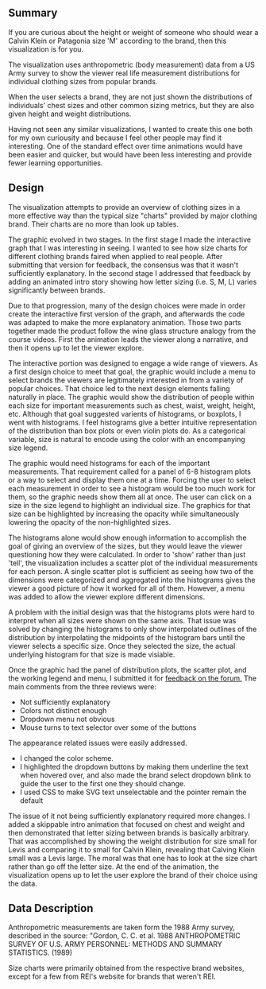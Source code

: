 ## Summary

If you are curious about the height or weight of someone who should wear a Calvin Klein or Patagonia size 'M' according to the brand, then this visualization is for you.

The visualization uses anthropometric (body measurement) data from a US Army survey to show the viewer real life measurement distributions for individual clothing sizes from popular brands.

When the user selects a brand, they are not just shown the distributions of individuals' chest sizes and other common sizing metrics, but they are also given height and weight distributions.

 Having not seen any similar visualizations, I wanted to create this one both for my own curiousity and because I feel other people may find it interesting. One of the standard effect over time animations would have been easier and quicker, but would have been less interesting and provide fewer learning opportunities.

 ## Design

 The visualization attempts to provide an overview of clothing sizes in a more effective way than the typical size "charts" provided by major clothing brand. Their charts are no more than look up tables.

The graphic evolved in two stages. In the first stage I made the interactive graph that I was interesting in seeing. I wanted to see how size charts for different clothing brands faired when applied to real people. After submitting that version for feedback, the consensus was that it wasn't sufficiently explanatory. In the second stage I addressed that feedback by adding an animated intro story showing how letter sizing (i.e. S, M, L) varies significantly between brands.

Due to that progression, many of the design choices were made in order create the interactive first version of the graph, and afterwards the code was adapted to make the more explanatory animation. Those two parts together made the product follow the wine glass structure analogy from the course videos. First the animation leads the viewer along a  narrative, and then it opens up to let the viewer explore.

The interactive portion was designed to engage a wide range of viewers. As a first design choice to meet that goal, the graphic would include a menu to select brands the viewers are legitimately interested in from a variety of popular choices. That choice led to the next design elements falling naturally in place. The graphic would show the distribution of people within each size for important measurements such as chest, waist, weight, height, etc. Although that goal suggested varients of histograms, or boxplots, I went with histograms. I feel histograms give a better intuitive representation of the distribution than box plots or even violin plots do. As a categorical variable, size is natural to encode using the color with an encompanying size legend.

The graphic would need histograms for each of the important measurements. That requirement called for a panel of 6-8 histogram plots or a way to select and display them one at a time. Forcing the user to select each measurement in order to see a histogram would be too much work for them, so the graphic needs show them all at once. The user can click on a size in the size legend to highlight an individual size.  The graphics for that size can be highlighted by increasing the opacity while simultaneously lowering the opacity of the non-highlighted sizes.

The histograms alone would show enough information to accomplish the goal of giving an overview of the sizes, but they would leave the viewer questioning how they were calculated. In order to 'show' rather than just 'tell', the visualization includes a scatter plot of the individual measurements for each person. A single scatter plot is sufficient as seeing how two of the dimensions were categorized and aggregated into the histograms gives the viewer a good picture of how it worked for all of them. However, a menu was added to allow the viewer explore different dimensions.

A problem with the initial design was that the histograms plots were hard to interpret when all sizes were shown on the same axis. That issue was solved by changing the histograms to only show interpolated outlines of the distribution by interpolating the midpoints of the histogram bars until the viewer selects a specific size. Once they selected the size, the actual underlying histogram for that size is made visiable.

Once the graphic had the panel of distribution plots, the scatter plot, and the working legend and menu, I submitted it for [feedback on the forum.](https://discussions.udacity.com/t/feed-back-request-for-d3-js-project-visualizing-clothing-sizes/250406/3) The main comments from the three reviews were:

* Not sufficiently explanatory
* Colors not distinct enough
* Dropdown menu not obvious
* Mouse turns to text selector over some of the buttons

The appearance related issues were easily addressed.
* I changed the color scheme.
* I highlighted the dropdown buttons by making them underline the text when hovered over, and also made the brand select dropdown blink to guide the user to the first one they should change.
* I used CSS to make SVG text unselectable and the pointer remain the default

The issue of it not being sufficiently explanatory required more changes. I added a skippable intro animation that focused on chest and weight and then demonstrated that letter sizing between brands is basically arbitrary. That was accomplished by showing the weight distribution for size small for Levis and comparing it to small for Calvin Klein, revealing that Calving Klein small was a Levis large. The moral was that one has to look at the size chart rather than go off the letter size. At the end of the animation, the visualization opens up to let the user explore the brand of their choice using the data.

## Data Description

Anthropometric measurements are taken form the 1988 Army survey, described in the source: "Gordon, C. C. et al. 1988 ANTHROPOMETRIC SURVEY OF U.S. ARMY PERSONNEL: METHODS AND SUMMARY STATISTICS. (1989)

Size charts were primarily obtained from the respective brand websites, except for a few from REI's website for brands that weren't REI.
